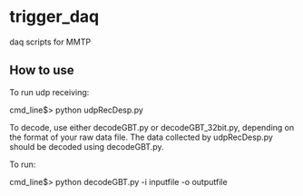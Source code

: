 # trigger_daq
daq scripts for MMTP

## How to use ##
To run udp receiving:

   cmd_line$> python udpRecDesp.py

To decode, use either decodeGBT.py or decodeGBT_32bit.py, depending on the format of your raw data file. The data collected by udpRecDesp.py should be decoded using decodeGBT.py.

To run:

   cmd_line$> python decodeGBT.py -i inputfile -o outputfile